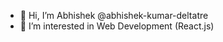 - 👋 Hi, I’m Abhishek @abhishek-kumar-deltatre
- 👀 I’m interested in Web Development (React.js)


<!---
abhishek-kumar-deltatre/abhishek-kumar-deltatre is a ✨ special ✨ repository because its `README.md` (this file) appears on your GitHub profile.
You can click the Preview link to take a look at your changes.
--->
